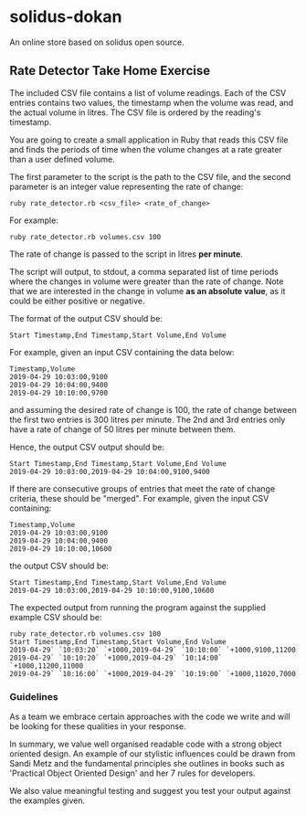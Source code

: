 # solidus-dokan
An online store based on solidus open source.


## Rate Detector Take Home Exercise

The included CSV file contains a list of volume readings.  Each of the CSV entries contains two values, the timestamp when the  volume was read, and the actual volume in litres. The CSV file is  ordered by the reading's timestamp.

You are going to create a  small application in Ruby that reads this CSV file and finds the periods of time when the volume changes at a rate greater than a user defined  volume.

The first parameter to the script is the path to the CSV  file, and the second parameter is an integer value representing the rate of change:

`
ruby rate_detector.rb <csv_file> <rate_of_change>
`

For example:

`
ruby rate_detector.rb volumes.csv 100
`

The rate of change is passed to the script in litres **per minute**.

The script will output, to stdout, a comma separated list of time periods  where the changes in volume were greater than the rate of change. Note  that we are interested in the change in volume **as an absolute value**, as it could be either positive or negative.

The format of the output CSV should be:

`
Start Timestamp,End Timestamp,Start Volume,End Volume
`

For example, given an input CSV containing the data below:

```
Timestamp,Volume
2019-04-29 10:03:00,9100
2019-04-29 10:04:00,9400
2019-04-29 10:10:00,9700
```

and assuming the desired rate of change is 100, the rate  of change between the first two entries is 300 litres per minute. The  2nd and 3rd entries only have a rate of change of 50 litres per minute  between them.

Hence, the output CSV output should be:

```
Start Timestamp,End Timestamp,Start Volume,End Volume
2019-04-29 10:03:00,2019-04-29 10:04:00,9100,9400
```

If there are consecutive groups of entries that meet the  rate of change criteria, these should be "merged". For example, given  the input CSV containing:

```
Timestamp,Volume
2019-04-29 10:03:00,9100
2019-04-29 10:04:00,9400
2019-04-29 10:10:00,10600
```

the output CSV should be:

```
Start Timestamp,End Timestamp,Start Volume,End Volume
2019-04-29 10:03:00,2019-04-29 10:10:00,9100,10600
```

The expected output from running the program against the supplied example CSV should be:

```
ruby rate_detector.rb volumes.csv 100
Start Timestamp,End Timestamp,Start Volume,End Volume
2019-04-29` `10:03:20` `+1000,2019-04-29` `10:10:00` `+1000,9100,11200
2019-04-29` `10:10:20` `+1000,2019-04-29` `10:14:00` `+1000,11200,11000
2019-04-29` `10:16:00` `+1000,2019-04-29` `10:19:00` `+1000,11020,7000
```



### Guidelines

As a team we embrace certain approaches with the code we write and will be looking for these qualities in your response.

In summary, we value well organised readable code with a strong object oriented design. An example of our stylistic influences could be drawn from Sandi Metz and the fundamental principles she outlines in books such as 'Practical Object Oriented Design' and her 7 rules for developers.

We also value meaningful testing and suggest you test your output against the examples given.
